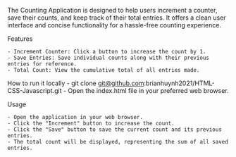 The Counting Application is designed to help users increment a counter, save their counts, and keep track of their total entries. It offers a clean user interface and concise functionality for a hassle-free counting experience.

Features

    - Increment Counter: Click a button to increase the count by 1.
    - Save Entries: Save individual counts along with their previous entries for reference.
    - Total Count: View the cumulative total of all entries made.


How to run it locally
    - git clone git@github.com:brianhuynh2021/HTML-CSS-Javascript.git
    - Open the index.html file in your preferred web browser.

Usage

    - Open the application in your web browser.
    - Click the "Increment" button to increase the count.
    - Click the "Save" button to save the current count and its previous entries.
    - The total count will be displayed, representing the sum of all saved entries.

    
